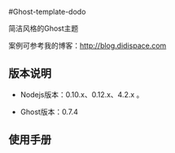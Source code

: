 #Ghost-template-dodo

简洁风格的Ghost主题

案例可参考我的博客：http://blog.didispace.com

## 版本说明

- Nodejs版本：0.10.x、0.12.x、4.2.x 。

- Ghost版本：0.7.4 

## 使用手册


